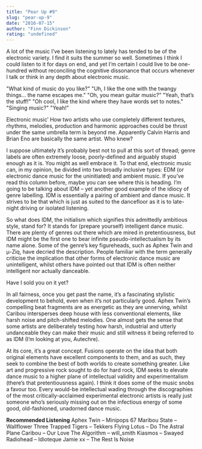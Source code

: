 ```yaml
---
title: "Pear Up #9"
slug: "pear-up-9"
date: "2016-07-15"
author: "Finn Dickinson"
rating: "undefined"
---
```


A lot of the music I’ve been listening to lately has tended to be of the electronic variety. I find it suits the summer so well. Sometimes I think I could listen to it for days on end, and yet I’m certain I could live to be one-hundred without reconciling the cognitive dissonance that occurs whenever I talk or think in any depth about electronic music.

"What kind of music do you like?" "Uh, I like the one with the twangy things… the name escapes me." "Oh, you mean guitar music?" "Yeah, that’s the stuff!" "Oh cool, I like the kind where they have words set to notes." "Singing music?" "Yeah!"

Electronic music’ How two artists who use completely different textures, rhythms, melodies, production and harmonic approaches could be thrust under the same umbrella term is beyond me. Apparently Calvin Harris and Brian Eno are basically the same artist. Who knew?

I suppose ultimately it’s probably best not to pull at this sort of thread; genre labels are often extremely loose, poorly-defined and arguably stupid enough as it is. You might as well embrace it. To that end, electronic music can, in my opinion, be divided into two broadly inclusive types: EDM (or electronic dance music for the uninitiated) and ambient music. If you’ve read this column before, maybe you can see where this is heading. I’m going to be talking about IDM – yet another good example of the idiocy of genre labelling. IDM is essentially a pairing of ambient and dance music. It strives to be that which is just as suited to the dancefloor as it is to late-night driving or isolated listening.

So what does IDM, the initialism which signifies this admittedly ambitious style, stand for? It stands for (prepare yourself) intelligent dance music. There are plenty of genres out there which are mired in pretentiousness, but IDM might be the first one to bear infinite pseudo-intellectualism by its name alone. Some of the genre’s key figureheads, such as Aphex Twin and μ-Ziq, have decried the description. People familiar with the term generally criticise the implication that other forms of electronic dance music are unintelligent, whilst others have pointed out that IDM is often neither intelligent nor actually danceable.

Have I sold you on it yet?

In all fairness, once you get past the name, it’s a fascinating stylistic development to behold, even when it’s not particularly good. Aphex Twin’s compelling beat fragments are as energetic as they are unnerving, whilst Caribou intersperses deep house with less conventional elements, like harsh noise and pitch-shifted melodies. One almost gets the sense that some artists are deliberately testing how harsh, industrial and utterly undanceable they can make their music and still witness it being referred to as IDM (I’m looking at you, Autechre).

At its core, it’s a great concept. Fusions operate on the idea that both original elements have excellent components to them, and as such, they seek to combine the best of both worlds to create something greater. Like art and progressive rock sought to do for hard rock, IDM seeks to elevate dance music to a higher plane of intellectual validity and experimentalism (there’s that pretentiousness again). I think it does some of the music snobs a favour too. Every would-be intellectual wading through the discographies of the most critically-acclaimed experimental electronic artists is really just someone who’s seriously missing out on the infectious energy of some good, old-fashioned, unadorned dance music.

**Recommended Listening** Aphex Twin – Minipops 67 Maribou State – Wallflower Three Trapped Tigers – Tekkers Flying Lotus – Do The Astral Plane Caribou – Our Love The Algorithm – will\_smith Kiasmos – Swayed Radiohead – Idioteque Jamie xx – The Rest Is Noise
